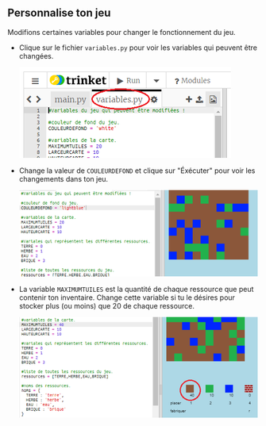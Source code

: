 ## Personnalise ton jeu

Modifions certaines variables pour changer le fonctionnement du jeu.

+ Clique sur le fichier `variables.py` pour voir les variables qui peuvent être changées.
    
    ![screenshot](images/craft-variables.png)

+ Change la valeur de `COULEURDEFOND` et clique sur "Éxécuter" pour voir les changements dans ton jeu.
    
    ![screenshot](images/craft-background.png)

+ La variable `MAXIMUMTUILES` est la quantité de chaque ressource que peut contenir ton inventaire. Change cette variable si tu le désires pour stocker plus (ou moins) que 20 de chaque ressource.
    
    ![screenshot](images/craft-maxtiles.png)